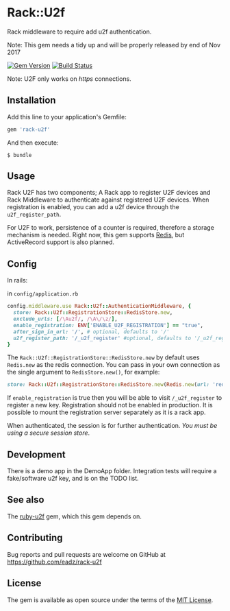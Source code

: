 # Rack::U2f

Rack middleware to require add u2f authentication.

Note: This gem needs a tidy up and will be properly released by end of Nov 2017

[![Gem Version](https://badge.fury.io/rb/rack-u2f.svg)](https://badge.fury.io/rb/rack-u2f)
[![Build Status](https://api.travis-ci.org/eadz/rack-u2f.svg?branch=master)](https://travis-ci.org/eadz/rack-u2f)

Note: U2F only works on *https* connections.

## Installation

Add this line to your application's Gemfile:

```ruby
gem 'rack-u2f'
```

And then execute:

    $ bundle

## Usage

Rack U2F has two components; A Rack app to register U2F devices and Rack Middleware to authenticate against registered U2F devices. When registration is enabled, you can add a u2f device through the `u2f_register_path`.

For U2F to work, persistence of a counter is required, therefore a storage mechanism is needed. Right now, this gem supports [Redis](https://redis.io), but ActiveRecord support is also planned.

## Config

In rails:

in `config/application.rb`

```ruby
config.middleware.use Rack::U2f::AuthenticationMiddleware, {
  store: Rack::U2f::RegistrationStore::RedisStore.new,
  exclude_urls: [/\Au2f/, /\A\/\z/],
  enable_registration: ENV['ENABLE_U2F_REGISTRATION'] == "true",
  after_sign_in_url: '/', # optional, defaults to '/'
  u2f_register_path: '/_u2f_register' #optional, defaults to '/_u2f_register'
}
```

The `Rack::U2f::RegistrationStore::RedisStore.new` by default uses `Redis.new` as the redis connection.
You can pass in your own connection as the single argument to `RedisStore.new()`, for example:

```ruby
store: Rack::U2f::RegistrationStore::RedisStore.new(Redis.new(url: 'redis://10.1.1.1/'))
```

If `enable_registration` is true then you will be able to visit `/_u2f_register` to register a new key.
Registration should not be enabled in production. It is possible to mount the registration server separately as it is a rack app.

When authenticated, the session is for further authentication. *You must be using a secure session store*.

## Development

There is a demo app in the DemoApp folder. Integration tests will require a fake/software u2f key, and is on the TODO list.

## See also

The [ruby-u2f](https://github.com/castle/ruby-u2f) gem, which this gem depends on.

## Contributing

Bug reports and pull requests are welcome on GitHub at https://github.com/eadz/rack-u2f

## License

The gem is available as open source under the terms of the [MIT License](http://opensource.org/licenses/MIT).
